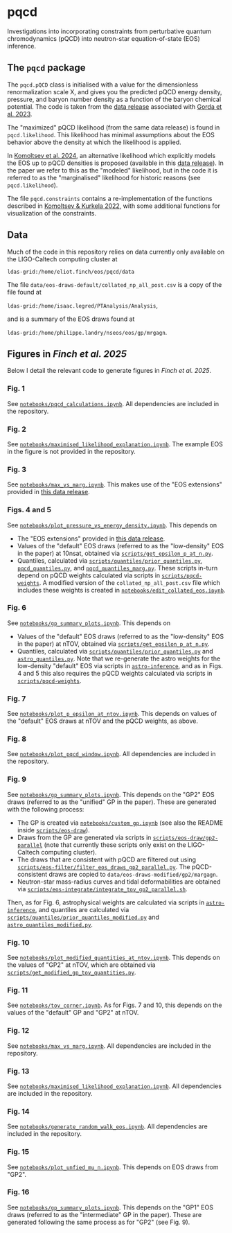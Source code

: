 # pqcd

Investigations into incorporating constraints from perturbative quantum chromodynamics (pQCD) into neutron-star equation-of-state (EOS) inference.

## The `pqcd` package

The `pqcd.pQCD` class is initialised with a value for the dimensionless renormalization scale X, and gives you the predicted pQCD energy density, pressure, and baryon number density as a function of the baryon chemical potential. The code is taken from the [data release](https://zenodo.org/records/7781233) associated with [Gorda et al. 2023](https://arxiv.org/abs/2204.11877).

The "maximized" pQCD likelihood (from the same data release) is found in `pqcd.likelihood`. This likelihood has minimal assumptions about the EOS behavior above the density at which the likelihood is applied.

In [Komoltsev et al. 2024](https://arxiv.org/abs/2312.14127), an alternative likelihood which explicitly models the EOS up to pQCD densities is proposed (available in this [data release](https://zenodo.org/records/10592568)). In the paper we refer to this as the "modeled" likelihood, but in the code it is referred to as the "marginalised" likelihood for historic reasons (see `pqcd.likelihood`).

The file `pqcd.constraints` contains a re-implementation of the functions described in [Komoltsev & Kurkela 2022](http://arxiv.org/abs/2111.05350), with some additional functions for visualization of the constraints.

## Data

Much of the code in this repository relies on data currently only available on the LIGO-Caltech computing cluster at

`ldas-grid:/home/eliot.finch/eos/pqcd/data`

The file `data/eos-draws-default/collated_np_all_post.csv` is a copy of the file found at

`ldas-grid:/home/isaac.legred/PTAnalysis/Analysis`,

and is a summary of the EOS draws found at

`ldas-grid:/home/philippe.landry/nseos/eos/gp/mrgagn`.

## Figures in *Finch et al. 2025*

Below I detail the relevant code to generate figures in *Finch et al. 2025*.

### Fig. 1

See [`notebooks/pqcd_calculations.ipynb`](notebooks/pqcd_calculations.ipynb). All dependencies are included in the repository.

### Fig. 2

See [`notebooks/maximised_likelihood_explanation.ipynb`](notebooks/maximised_likelihood_explanation.ipynb). The example EOS in the figure is not provided in the repository.

### Fig. 3

See [`notebooks/max_vs_marg.ipynb`](notebooks/max_vs_marg.ipynb). This makes use of the "EOS extensions" provided in [this data release](https://zenodo.org/records/10592568).

### Figs. 4 and 5

See [`notebooks/plot_pressure_vs_energy_density.ipynb`](notebooks/plot_pressure_vs_energy_density.ipynb). This depends on

 - The "EOS extensions" provided in [this data release](https://zenodo.org/records/10592568).
 - Values of the "default" EOS draws (referred to as the "low-density" EOS in the paper) at 10nsat, obtained via [`scripts/get_epsilon_p_at_n.py`](scripts/get_epsilon_p_at_n.py).
 - Quantiles, calculated via [`scripts/quantiles/prior_quantiles.py`](scripts/quantiles/prior_quantiles.py), [`pqcd_quantiles.py`](scripts/quantiles/pqcd_quantiles.py), and [`pqcd_quantiles_marg.py`](scripts/quantiles/pqcd_quantiles_marg.py). These scripts in-turn depend on pQCD weights calculated via scripts in [`scripts/pqcd-weights`](scripts/pqcd-weights). A modified version of the `collated_np_all_post.csv` file which includes these weights is created in [`notebooks/edit_collated_eos.ipynb`](notebooks/edit_collated_eos.ipynb).

### Fig. 6

See [`notebooks/gp_summary_plots.ipynb`](notebooks/gp_summary_plots.ipynb). This depends on

 - Values of the "default" EOS draws (referred to as the "low-density" EOS in the paper) at nTOV, obtained via [`scripts/get_epsilon_p_at_n.py`](scripts/get_epsilon_p_at_n.py).
 - Quantiles, calculated via [`scripts/quantiles/prior_quantiles.py`](scripts/quantiles/prior_quantiles.py) and [`astro_quantiles.py`](scripts/quantiles/astro_quantiles.py). Note that we re-generate the astro weights for the low-density "default" EOS via scripts in [`astro-inference`](astro-inference), and as in Figs. 4 and 5 this also requires the pQCD weights calculated via scripts in [`scripts/pqcd-weights`](scripts/pqcd-weights).

### Fig. 7

See [`notebooks/plot_p_epsilon_at_ntov.ipynb`](notebooks/plot_p_epsilon_at_ntov.ipynb). This depends on values of the "default" EOS draws at nTOV and the pQCD weights, as above.

### Fig. 8

See [`notebooks/plot_pqcd_window.ipynb`](notebooks/plot_pqcd_window.ipynb). All dependencies are included in the repository.

### Fig. 9

See [`notebooks/gp_summary_plots.ipynb`](notebooks/gp_summary_plots.ipynb). This depends on the "GP2" EOS draws (referred to as the "unified" GP in the paper). These are generated with the following process:

 - The GP is created via [`notebooks/custom_gp.ipynb`](notebooks/custom_gp.ipynb) (see also the README inside [`scripts/eos-draw`](scripts/eos-draw)).
 - Draws from the GP are generated via scripts in [`scripts/eos-draw/gp2-parallel`](scripts/eos-draw/gp2-parallel) (note that currently these scripts only exist on the LIGO-Caltech computing cluster).
 - The draws that are consistent with pQCD are filtered out using [`scripts/eos-filter/filter_eos_draws_gp2_parallel.py`](scripts/eos-filter/filter_eos_draws_gp2_parallel.py). The pQCD-consistent draws are copied to `data/eos-draws-modified/gp2/margagn`.
 - Neutron-star mass-radius curves and tidal deformabilities are obtained via [`scripts/eos-integrate/integrate_tov_gp2_parallel.sh`](scripts/eos-integrate/integrate_tov_gp2_parallel.sh).

Then, as for Fig. 6, astrophysical weights are calculated via scripts in [`astro-inference`](astro-inference), and quantiles are calculated via [`scripts/quantiles/prior_quantiles_modified.py`](scripts/quantiles/prior_quantiles_modified.py) and [`astro_quantiles_modified.py`](scripts/quantiles/astro_quantiles_modified.py).

### Fig. 10

See [`notebooks/plot_modified_quantities_at_ntov.ipynb`](notebooks/plot_modified_quantities_at_ntov.ipynb). This depends on the values of "GP2" at nTOV, which are obtained via [`scripts/get_modified_gp_tov_quantities.py`](scripts/get_modified_gp_tov_quantities.py).

### Fig. 11

See [`notebooks/tov_corner.ipynb`](notebooks/tov_corner.ipynb). As for Figs. 7 and 10, this depends on the values of the "default" GP and "GP2" at nTOV.

### Fig. 12

See [`notebooks/max_vs_marg.ipynb`](notebooks/max_vs_marg.ipynb). All dependencies are included in the repository.

### Fig. 13

See [`notebooks/maximised_likelihood_explanation.ipynb`](notebooks/maximised_likelihood_explanation.ipynb). All dependencies are included in the repository.

### Fig. 14

See [`notebooks/generate_random_walk_eos.ipynb`](notebooks/generate_random_walk_eos.ipynb). All dependencies are included in the repository.

### Fig. 15

See [`notebooks/plot_unfied_mu_n.ipynb`](notebooks/plot_unfied_mu_n.ipynb). This depends on EOS draws from "GP2".

### Fig. 16

See [`notebooks/gp_summary_plots.ipynb`](notebooks/gp_summary_plots.ipynb). This depends on the "GP1" EOS draws (referred to as the "intermediate" GP in the paper). These are generated following the same process as for "GP2" (see Fig. 9).
